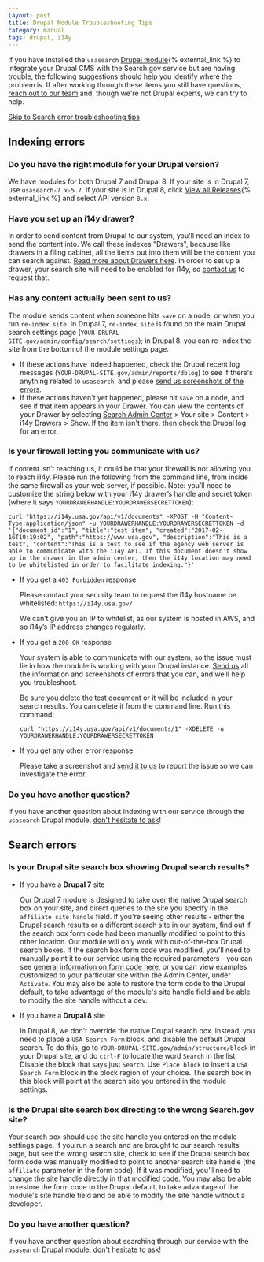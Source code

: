 ```yaml
---
layout: post
title: Drupal Module Troubleshooting Tips
category: manual
tags: drupal, i14y
---
```


If you have installed the `usasearch` [Drupal module](https://drupal.org/project/usasearch){% external_link %} to integrate your Drupal CMS with the Search.gov service but are having trouble, the following suggestions should help you identify where the problem is. If after working through these items you still have questions, [reach out to our team](mailto:search@support.digitalgov.gov) and, though we're not Drupal experts, we can try to help. 

<a href="#search-errors">Skip to Search error troubleshooting tips</a>

## Indexing errors

### Do you have the right module for your Drupal version?

We have modules for both Drupal 7 and Drupal 8. If your site is in Drupal 7, use `usasearch-7.x-5.7`. If your site is in Drupal 8, click [View all Releases](https://www.drupal.org/project/usasearch/releases){% external_link %} and select API version `8.x`.

### Have you set up an i14y drawer?

In order to send content from Drupal to our system, you'll need an index to send the content into. We call these indexes "Drawers", because like drawers in a filing cabinet, all the items put into them will be the content you can search against. [Read more about Drawers here](/manual/i14y-drawers.html). In order to set up a drawer, your search site will need to be enabled for i14y, so [contact us](mailto:search@support.digitalgov.gov) to request that.

### Has any content actually been sent to us? 

The module sends content when someone hits `save` on a node, or when you run `re-index site`. In Drupal 7, `re-index site` is found on the main Drupal search settings page (`YOUR-DRUPAL-SITE.gov/admin/config/search/settings`); in Drupal 8, you can re-index the site from the bottom of the module settings page. 

* If these actions have indeed happened, check the Drupal recent log messages (`YOUR-DRUPAL-SITE.gov/admin/reports/dblog`) to see if there's anything related to `usasearch`, and please [send us screenshots of the errors](mailto:search@support.digitalgov.gov). 
* If these actions haven't yet happened, please hit `save` on a node, and see if that item appears in your Drawer. You can view the contents of your Drawer by selecting [Search Admin Center](https://search.usa.gov/sites) > Your site > Content > i14y Drawers > Show. If the item isn't there, then check the Drupal log for an error.

### Is your firewall letting you communicate with us? 

If content isn’t reaching us, it could be that your firewall is not allowing you to reach i14y. Please run the following from the command line, from inside the same firewall as your web server, if possible. Note: you’ll need to customize the string below with your i14y drawer’s handle and secret token (where it says `YOURDRAWERHANDLE:YOURDRAWERSECRETTOKEN`):

```
curl "https://i14y.usa.gov/api/v1/documents" -XPOST -H "Content-Type:application/json" -u YOURDRAWERHANDLE:YOURDRAWERSECRETTOKEN -d '{"document_id":"1", "title":"test item", "created":"2017-02-16T10:19:02", "path":"https://www.usa.gov", "description":"This is a test", "content":"This is a test to see if the agency web server is able to communicate with the i14y API. If this document doesn't show up in the drawer in the admin center, then the i14y location may need to be whitelisted in order to facilitate indexing."}'
```

* If you get a `403 Forbidden` response

  Please contact your security team to request the i14y hostname be whitelisted: `https://i14y.usa.gov/`

  We can’t give you an IP to whitelist, as our system is hosted in AWS, and so i14y’s IP address changes regularly. 

* If you get a `200 OK` response

  Your system is able to communicate with our system, so the issue must lie in how the module is working with your Drupal instance. [Send us](mailto:search@support.digitalgov.gov) all the information and screenshots of errors that you can, and we’ll help you troubleshoot.

  Be sure you delete the test document or it will be included in your search results. You can delete it from the command line. Run this command:

  ```
  curl "https://i14y.usa.gov/api/v1/documents/1" -XDELETE -u YOURDRAWERHANDLE:YOURDRAWERSECRETTOKEN
  ```


* If you get any other error response

  Please take a screenshot and [send it to us](mailto:search@support.digitalgov.gov) to report the issue so we can investigate the error.
  
### Do you have another question? 

If you have another question about indexing with our service through the `usasearch` Drupal module, [don't hesitate to ask](mailto:search@support.digitalgov.gov)!

<a name="search-errors"></a>
## Search errors

### Is your Drupal site search box showing Drupal search results?

* If you have a **Drupal 7** site

  Our Drupal 7 module is designed to take over the native Drupal search box on your site, and direct queries to the site you specify in the `affiliate site handle` field. If you're seeing other results - either the Drupal search results or a different search site in our system, find out if the search box form code had been manually modified to point to this other location. Our module will only work with out-of-the-box Drupal search boxes. If the search box form code was modified, you'll need to manually point it to our service using the required parameters - you can see [general information on form code here](/manual/code.html), or you can view examples customized to your particular site within the Admin Center, under `Activate`. You may also be able to restore the form code to the Drupal default, to take advantage of the module's site handle field and be able to modify the site handle without a dev.
  
* If you have a **Drupal 8** site

  In Drupal 8, we don't override the native Drupal search box. Instead, you need to place a `USA Search Form` block, and disable the default Drupal search. To do this, go to `YOUR-DRUPAL-SITE.gov/admin/structure/block` in your Drupal site, and do `ctrl-F` to locate the word `Search` in the list. Disable the block that says just `Search`. Use `Place block` to insert a `USA Search Form` block in the block region of your choice. The search box in this block will point at the search site you entered in the module settings. 


### Is the Drupal site search box directing to the wrong Search.gov site?

Your search box should use the site handle you entered on the module settings page. If you run a search and are brought to our search results page, but see the wrong search site, check to see if the Drupal search box form code was manually modified to point to another search site handle (the `affiliate` parameter in the form code). If it was modified, you'll need to change the site handle directly in that modified code. You may also be able to restore the form code to the Drupal default, to take advantage of the module's site handle field and be able to modify the site handle without a developer.

### Do you have another question? 

If you have another question about searching through our service with the `usasearch` Drupal module, [don't hesitate to ask](mailto:search@support.digitalgov.gov)!